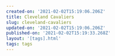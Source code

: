 ```yaml
---
created-on: '2021-02-02T15:19:06.206Z'
title: Cleveland Cavaliers
slug: cleveland-cavaliers
updated-on: '2021-02-02T15:19:06.206Z'
published-on: '2021-02-02T15:19:33.268Z'
layout: '[tags].html'
tags: tags
---
```



